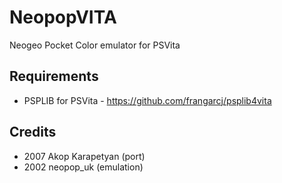 # NeopopVITA

Neogeo Pocket Color emulator for PSVita

## Requirements

* PSPLIB for PSVita - https://github.com/frangarcj/psplib4vita

## Credits

* 2007 Akop Karapetyan (port)
* 2002 neopop_uk (emulation)
